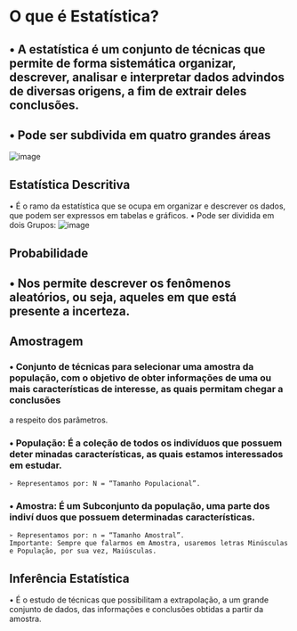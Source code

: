 # O que é Estatística?

## • A estatística é um conjunto de técnicas que permite de forma sistemática organizar, descrever, analisar e interpretar dados advindos de diversas origens, a fim de extrair deles conclusões.

## • Pode ser subdivida em quatro grandes áreas
![image](https://github.com/ademarionobre/Formacao-analista-de-dados_CECD/assets/92057489/21960219-69a6-4d23-84e4-8d0d190c1507)

## Estatística Descritiva

• É o ramo da estatística que se ocupa em organizar e descrever os dados, que podem ser expressos em tabelas e gráficos.
• Pode ser dividida em dois Grupos:
![image](https://github.com/ademarionobre/Formacao-analista-de-dados_CECD/assets/92057489/bd3085df-ba78-4cc4-a238-608a23fb9895)

## Probabilidade

## • Nos permite descrever os fenômenos aleatórios, ou seja, aqueles em que está presente a incerteza.

## Amostragem  
### • Conjunto de técnicas para selecionar uma amostra da população, com o objetivo de obter informações de uma ou mais características de interesse, as quais permitam chegar a conclusões
a respeito dos parâmetros.

  ### • População: É a coleção de todos os indivíduos que possuem deter minadas características, as quais estamos interessados em estudar.
    ➢ Representamos por: N = “Tamanho Populacional”.
  ### • Amostra: É um Subconjunto da população, uma parte dos indiví duos que possuem determinadas características.
    ➢ Representamos por: n = “Tamanho Amostral”.
    Importante: Sempre que falarmos em Amostra, usaremos letras Minúsculas e População, por sua vez, Maiúsculas.

## Inferência Estatística
• É o estudo de técnicas que possibilitam a extrapolação, a um grande conjunto de dados, das informações e conclusões obtidas a partir da amostra.
